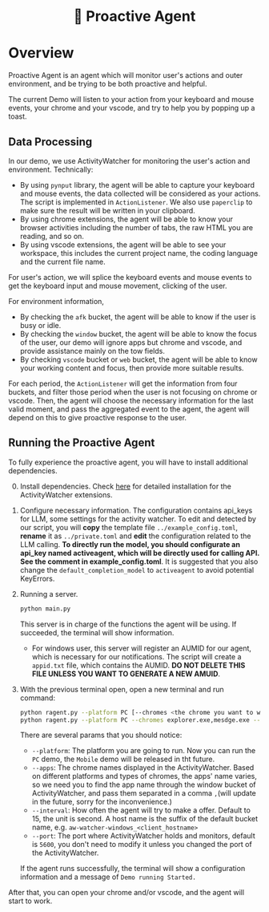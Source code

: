 <div align = "center">
    <h1> 🤖 Proactive Agent </h1>
</div>

# Overview

Proactive Agent is an agent which will monitor user's actions and outer environment, and be trying to be both proactive and helpful.

The current Demo will listen to your action from your keyboard and mouse events, your chrome and your vscode, and try to help you by popping up a toast.

## Data Processing

In our demo, we use ActivityWatcher for monitoring the user's action and environment.
Technically:
- By using `pynput` library, the agent will be able to capture your keyboard and mouse events, the data collected will be considered as your actions. The script is implemented in `ActionListener`. We also use `paperclip` to make sure the result will be written in your clipboard.
- By using chrome extensions, the agent will be able to know your browser activities including the number of tabs, the raw HTML you are reading, and so on.
- By using vscode extensions, the agent will be able to see your workspace, this includes the current project name, the coding language and the current file name.

For user's action, we will splice the keyboard events and mouse events to get the keyboard input and mouse movement, clicking of the user.

For environment information,
- By checking the `afk` bucket, the agent will be able to know if the user is busy or idle.
- By checking the `window` bucket, the agent will be able to know the focus of the user, our demo will ignore apps but chrome and vscode, and provide assistance mainly on the tow fields.
- By checking `vscode` bucket or `web` bucket, the agent will be able to know your working content and focus, then provide more suitable results.

For each period, the `ActionListener` will get the information from four buckets, and filter those period when the user is not focusing on chrome or vscode. Then, the agent will choose the necessary information for the last valid moment, and pass the aggregated event to the agent, the agent will depend on this to give proactive response to the user.

## Running the Proactive Agent
To fully experience the proactive agent, you will have to install additional dependencies.

0. Install dependencies. Check [here](../README.md#install-activity-watcher) for detailed installation for the ActivityWatcher extensions.

1. Configure necessary information.
  The configuration contains api_keys for LLM, some settings for the activity watcher. To edit and detected by our script, you will **copy** the template file `../example_config.toml`, **rename** it as `../private.toml` and **edit** the configuration related to the LLM calling.
  **To directly run the model, you should configurate an api_key named activeagent, which will be directly used for calling API. See the comment in example_config.toml**.
  It is suggested that you also change the `default_completion_model` to `activeagent` to avoid potential KeyErrors.

1. Running a server.
    ```bash
    python main.py
    ```
    This server is in charge of the functions the agent will be using. If succeeded, the terminal will show information.
    - For windows user, this server will register an AUMID for our agent, which is necessary for our notifications. The script will create a `appid.txt` file, which contains the AUMID. **DO NOT DELETE THIS FILE UNLESS YOU WANT TO GENERATE A NEW AMUID**.

2. With the previous terminal open, open a new terminal and run command:
    ```bash
    python ragent.py --platform PC [--chromes <the chrome you want to watch> --interval <interval seconds for each turn>]
    python ragent.py --platform PC --chromes explorer.exe,mesdge.exe --interval 10
    ```
    There are several params that you should notice:
    - `--platform`: The platform you are going to run. Now you can run the `PC` demo, the `Mobile` demo will be released in tht future.
    - `--apps`: The chrome names displayed in the ActivityWatcher. Based on different platforms and types of chromes, the apps' name varies, so we need you to find the app name through the window bucket of ActivityWatcher, and pass them separated in a comma `,`(will update in the future, sorry for the inconvenience.)
    - `--interval`: How often the agent will try to make a offer. Default to 15, the unit is second.
        A host name is the suffix of the default bucket name, e.g. `aw-watcher-windows_<client_hostname>`
    - `--port`: The port where ActivityWatcher holds and monitors, default is `5600`, you don't need to modify it unless you changed the port of the ActivityWatcher.

    If the agent runs successfully, the terminal will show a configuration information and a message of `Demo running Started.`

After that, you can open your chrome and/or vscode, and the agent will start to work.